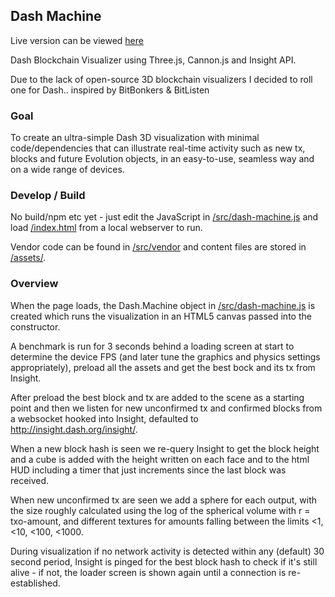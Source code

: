 ## Dash Machine

Live version can be viewed [here](https://andyfreer.github.io/dash-machine/index.html)

Dash Blockchain Visualizer using Three.js, Cannon.js and Insight API.

Due to the lack of open-source 3D blockchain visualizers I decided to roll one for Dash.. inspired by BitBonkers & BitListen

### Goal

To create an ultra-simple Dash 3D visualization with minimal code/dependencies that can illustrate real-time activity such as new tx, blocks and future Evolution objects, in an easy-to-use, seamless way and on a wide range of devices.

### Develop / Build

No build/npm etc yet - just edit the JavaScript in [/src/dash-machine.js](https://github.com/andyfreer/dash-machine/blob/master/src/dash-machine.js) and load [/index.html](https://github.com/andyfreer/dash-machine/blob/master/index.html) from a local webserver to run.  

Vendor code can be found in [/src/vendor](https://github.com/andyfreer/dash-machine/tree/master/src/vendor)  and content files are stored in [/assets/](https://github.com/andyfreer/dash-machine/tree/master/assets).

### Overview

When the page loads, the Dash.Machine object in  [/src/dash-machine.js](https://github.com/andyfreer/dash-machine/blob/master/src/dash-machine.js)  is created which runs the visualization in an HTML5 canvas passed into the constructor.

A benchmark is run for 3 seconds behind a loading screen at start to determine the device FPS (and later tune the graphics and physics settings appropriately), preload all the assets and get the best bock and its tx from Insight.  

After preload the best block and tx are added to the scene as a starting point and then we listen for new unconfirmed tx and confirmed blocks from a websocket hooked into Insight, defaulted to http://insight.dash.org/insight/.  

When a new block hash is seen we re-query Insight to get the block height and a cube is added with the height written on each face and to the html HUD including a timer that just increments since the last block was received.

When new unconfirmed tx are seen we add a sphere for each output, with the size roughly calculated using the log of the spherical volume with r = txo-amount, and different textures for amounts falling between the limits <1, <10, <100, <1000.  

During visualization if no network activity is detected within any (default) 30 second period, Insight is pinged for the best block hash to check if it's still alive - if not, the loader screen is shown again until a connection is re-established.

